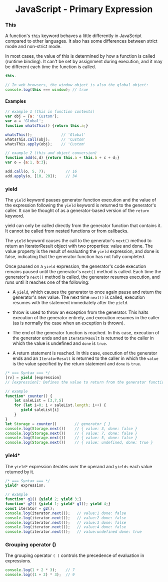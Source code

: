 <link rel="stylesheet" href="https://cdn.jsdelivr.net/npm/bootstrap-icons@1.5.0/font/bootstrap-icons.css">
<link rel="stylesheet" href="../source.css">

<h1 style="text-align:center;">JavaScript - Primary Expression</h1>

### This
A function's `this` keyword behaves a little differently in JavaScript compared to other languages. It also has some differences between strict mode and non-strict mode.

In most cases, the value of this is determined by how a function is called (runtime binding). It can't be set by assignment during execution, and it may be different each time the function is called.
```js
this.

// In web browsers, the window object is also the global object:
console.log(this === window); // true
```
#### Examples
```js
// example 1 (this in function contexts)
var obj = {a: 'Custom'};
var a = 'Global';
function whatsThis() {return this.a;}

whatsThis();             // 'Global'
whatsThis.call(obj);     // 'Custom'
whatsThis.apply(obj);    // 'Custom'

// example 2 (this and object conversion)
function add(c,d) {return this.a + this.b + c + d;}
var o = {a:1, b:3};

add.call(o, 5, 7);         // 16
add.apply(o, [10, 20]);    // 34
```

### yield
The `yield` keyword pauses generator function execution and the value of the expression following the `yield` keyword is returned to the generator's caller. It can be thought of as a generator-based version of the `return` keyword.

yield can only be called directly from the generator function that contains it. It cannot be called from nested functions or from callbacks.

The `yield` keyword causes the call to the generator's `next()` method to return an IteratorResult object with two properties: value and done. The value property is the result of evaluating the `yield` expression, and done is false, indicating that the generator function has not fully completed.

Once paused on a `yield` expression, the generator's code execution remains paused until the generator's `next()` method is called. Each time the generator's `next()` method is called, the generator resumes execution, and runs until it reaches one of the following:
* A `yield`, which causes the generator to once again pause and return the generator's new value. The next time `next()` is called, execution resumes with the statement immediately after the `yield`.

* throw is used to throw an exception from the generator. This halts execution of the generator entirely, and execution resumes in the caller (as is normally the case when an exception is thrown).

* The end of the generator function is reached. In this case, execution of the generator ends and an `IteratorResult` is returned to the caller in which the value is undefined and `done` is `true`.

* A return statement is reached. In this case, execution of the generator ends and an `IteratorResult` is returned to the caller in which the `value` is the value specified by the return statement and `done` is `true`.
```js
/* === Syntax === */
[rv] = yield [expression] 
// [expression]: Defines the value to return from the generator function via the iterator protocol.

// example
function* counter() {
    let saleList = [3,7,5]
    for (let i=0; i < saleList.length; i++) {
       yield saleList[i]
    }
}
let Storage = counter()        // generator { }
console.log(Storage.next())    // { value: 3, done: false }
console.log(Storage.next())    // { value: 7, done: false }
console.log(Storage.next())    // { value: 5, done: false }
console.log(Storage.next())    // { value: undefined, done: true }
```

### yield*
The `yield*` expression iterates over the operand and `yields` each value returned by it.
```js
/* === Syntax === */
yield* expression;

// example 
function* g1() {yield 2; yield 3;}
function* g2() {yield 1; yield* g1(); yield 4;}
const iterator = g2();
console.log(iterator.next());   // value:1 done: false
console.log(iterator.next());   // value:2 done: false
console.log(iterator.next());   // value:3 done: false
console.log(iterator.next());   // value:4 done: false
console.log(iterator.next());   // value:undefined done: true
```

### Grouping operator ()
The grouping operator `( )` controls the precedence of evaluation in expressions.
```js
console.log(1 + 2 * 3);    // 7
console.log((1 + 2) * 3);  // 9
```


